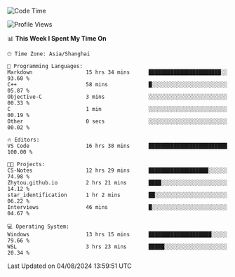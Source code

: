 <!--START_SECTION:waka-->
![Code Time](http://img.shields.io/badge/Code%20Time-1%2C886%20hrs%2020%20mins-blue)

![Profile Views](http://img.shields.io/badge/Profile%20Views-2-blue)

📊 **This Week I Spent My Time On** 

```text
🕑︎ Time Zone: Asia/Shanghai

💬 Programming Languages: 
Markdown                 15 hrs 34 mins      ███████████████████████░░   93.60 % 
C++                      58 mins             █░░░░░░░░░░░░░░░░░░░░░░░░   05.87 % 
Objective-C              3 mins              ░░░░░░░░░░░░░░░░░░░░░░░░░   00.33 % 
C                        1 min               ░░░░░░░░░░░░░░░░░░░░░░░░░   00.19 % 
Other                    0 secs              ░░░░░░░░░░░░░░░░░░░░░░░░░   00.02 % 

🔥 Editors: 
VS Code                  16 hrs 38 mins      █████████████████████████   100.00 % 

🐱‍💻 Projects: 
CS-Notes                 12 hrs 29 mins      ███████████████████░░░░░░   74.98 % 
Zhytou.github.io         2 hrs 21 mins       ████░░░░░░░░░░░░░░░░░░░░░   14.12 % 
star_identification      1 hr 2 mins         ██░░░░░░░░░░░░░░░░░░░░░░░   06.22 % 
Interviews               46 mins             █░░░░░░░░░░░░░░░░░░░░░░░░   04.67 % 

💻 Operating System: 
Windows                  13 hrs 15 mins      ████████████████████░░░░░   79.66 % 
WSL                      3 hrs 23 mins       █████░░░░░░░░░░░░░░░░░░░░   20.34 % 
```


 Last Updated on 04/08/2024 13:59:51 UTC
<!--END_SECTION:waka-->